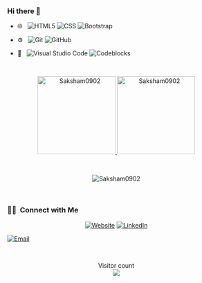 ### Hi there 👋


- 🌐 &nbsp;
  ![HTML5](https://img.shields.io/badge/-HTML5-333333?style=flat&logo=HTML5)
  ![CSS](https://img.shields.io/badge/-CSS-333333?style=flat&logo=CSS3&logoColor=1572B6)
  ![Bootstrap](https://img.shields.io/badge/-Bootstrap-333333?style=flat&logo=bootstrap&logoColor=563D7C)
  

- ⚙️ &nbsp;
  ![Git](https://img.shields.io/badge/-Git-333333?style=flat&logo=git)
  ![GitHub](https://img.shields.io/badge/-GitHub-333333?style=flat&logo=github)
- 🔧 &nbsp;
  ![Visual Studio Code](https://img.shields.io/badge/-Visual%20Studio%20Code-333333?style=flat&logo=visual-studio-code&logoColor=007ACC)
  ![Codeblocks](https://img.shields.io/badge/-CodeBlocks-333333?style=flat&logo=codeblocks)

<br/>
<p  align="center">
<a href="https://github.com/VipulKhandelwal1999">
  <img height="180em" src="https://github-readme-stats.vercel.app/api?username=Saksham0902&show_icons=true&theme=dracula&title_color=fcfcfc&text_color=f3f2f2&locale=en" alt="Saksham0902" />
  <img height="180em" src="https://github-readme-stats.vercel.app/api/top-langs/?username=Saksham0902&show_icons=true&theme=dracula&title_color=ffffff&text_color=ffffff&locale=en&layout=compact" alt="Saksham0902" />
</a>
  </p>
<br/>
<p align="center"><img align="center" src="https://github-readme-streak-stats.herokuapp.com/?user=Saksham0902&theme=dark" alt="Saksham0902" /></p><br />
<h3> 🤝🏻 &nbsp;Connect with Me </h3>

<p align="center">
<a href="https://www.hackerrank.com/saksham0902"><img alt="Website" src="https://img.shields.io/badge/Website-My Portfolio-blue?style=flat-square&logo=google-chrome"></a>
<a href="www.linkedin.com/in/saksham-mathur-683a2b166"><img alt="LinkedIn" src="https://img.shields.io/badge/LinkedIn-Saksham%20Mathur-blue?style=flat-square&logo=linkedin"></a>

<a href="mailto:sakshammathur0209@gmail.com"><img alt="Email" src="https://img.shields.io/badge/Email-sakshammathur0209@gmail.com-blue?style=flat-square&logo=gmail"></a>
</p>

<br>
<p align="center"> 
  Visitor count<br>
  <img src="https://profile-counter.glitch.me/Saksham0902/count.svg" />
</p>
